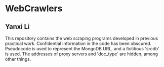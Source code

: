 # WebCrawlers
## Yanxi Li
This repository contains the web scraping programs developed in previous practical work. Confidential information in the code has been obscured. Pseudocode is used to represent the MongoDB URL, and a fictitious 'srcdb' is used. The addresses of proxy servers and 'doc_type' are hidden, among other things.